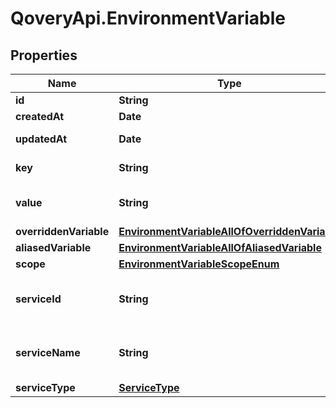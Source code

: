 # QoveryApi.EnvironmentVariable

## Properties

Name | Type | Description | Notes
------------ | ------------- | ------------- | -------------
**id** | **String** |  | [readonly] 
**createdAt** | **Date** |  | [readonly] 
**updatedAt** | **Date** |  | [optional] [readonly] 
**key** | **String** | key is case sensitive | 
**value** | **String** | value of the env variable. | 
**overriddenVariable** | [**EnvironmentVariableAllOfOverriddenVariable**](EnvironmentVariableAllOfOverriddenVariable.md) |  | [optional] 
**aliasedVariable** | [**EnvironmentVariableAllOfAliasedVariable**](EnvironmentVariableAllOfAliasedVariable.md) |  | [optional] 
**scope** | [**EnvironmentVariableScopeEnum**](EnvironmentVariableScopeEnum.md) |  | 
**serviceId** | **String** | present only for &#x60;BUILT_IN&#x60; variable | [optional] 
**serviceName** | **String** | present only for &#x60;BUILT_IN&#x60; variable | [optional] 
**serviceType** | [**ServiceType**](ServiceType.md) |  | [optional] 


